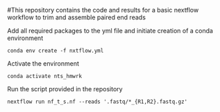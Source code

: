#This repository contains the code and results for a basic nextflow workflow to trim and assemble paired end reads

Add all required packages to the yml file and initiate creation of a conda environment
```
conda env create -f nxtflow.yml
```

Activate the environment 
```
conda activate nts_hmwrk

```

Run the script provided in the repository
```
nextflow run nf_t_s.nf --reads '.fastq/*_{R1,R2}.fastq.gz'

```
